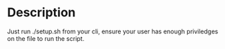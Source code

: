 # Description

Just run ./setup.sh from your cli, ensure your user has enough priviledges on the file to run the script.
